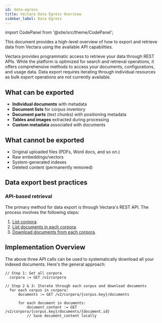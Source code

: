 ```yaml
---
id: data-egress
title: Vectara Data Egress Overview
sidebar_label: Data Egress
---
```


import CodePanel from '@site/src/theme/CodePanel';

This document provides a high-level overview of how to export and retrieve 
data from Vectara using the available API capabilities.

Vectara provides programmatic access to retrieve your data through REST APIs. 
While the platform is optimized for search and retrieval operations, it offers 
comprehensive methods to access your documents, configurations, and usage 
data. Data export requires iterating through individual resources as bulk export operations are not currently available.


## What can be exported

- **Individual documents** with metadata
- **Document lists** for corpus inventory
- **Document parts** (text chunks) with positioning metadata
- **Tables and images** extracted during processing
- **Custom metadata** associated with documents

## What cannot be exported
- Original uploaded files (PDFs, Word docs, and so on.)
- Raw embeddings/vectors
- System-generated indexes
- Deleted content (permanently removed)

## Data export best practices

### API-based retrieval

The primary method for data export is through Vectara's REST API. The process 
involves the following steps:
1. [List corpora](/docs/rest-api/list-corpora).
2. [List documents in each corpora](/docs/rest-api/list-corpus-documents).
3. [Download documents from each corpora](/docs/rest-api/get-corpus-document).

 ## Implementation Overview

  The above three API calls can be used to systematically download all your 
  indexed documents. Here's the general approach:


```pseudocode
// Step 1: Get all corpora
  corpora := GET /v2/corpora

// Step 2 & 3: Iterate through each corpus and download documents
  for each corpus in corpora:
      documents := GET /v2/corpora/{corpus.key}/documents

      for each document in documents:
          document_content := GET /v2/corpora/{corpus.key}/documents/{document.id}
          // Save document_content locally
```

